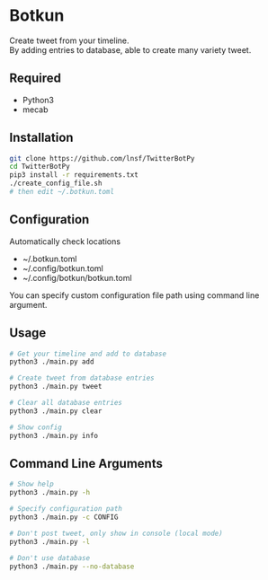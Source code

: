 # Botkun

Create tweet from your timeline.  
By adding entries to database, able to create many variety tweet.

## Required

- Python3
- mecab

## Installation

```sh
git clone https://github.com/lnsf/TwitterBotPy
cd TwitterBotPy
pip3 install -r requirements.txt
./create_config_file.sh
# then edit ~/.botkun.toml
```

## Configuration

Automatically check locations

- ~/.botkun.toml
- ~/.config/botkun.toml
- ~/.config/botkun/botkun.toml

You can specify custom configuration file path using command line argument.

## Usage

```sh
# Get your timeline and add to database
python3 ./main.py add

# Create tweet from database entries
python3 ./main.py tweet

# Clear all database entries
python3 ./main.py clear

# Show config
python3 ./main.py info
```

## Command Line Arguments

```sh
# Show help
python3 ./main.py -h

# Specify configuration path
python3 ./main.py -c CONFIG

# Don't post tweet, only show in console (local mode)
python3 ./main.py -l

# Don't use database
python3 ./main.py --no-database
```
